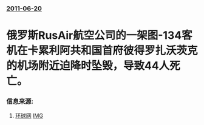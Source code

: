### [2011-06-20](/news/2011/06/20/index.md)

##### 
# 俄罗斯RusAir航空公司的一架图-134客机在卡累利阿共和国首府彼得罗扎沃茨克的机场附近迫降时坠毁，导致44人死亡。




### 信息来源:

1. [环球网](https://archive.is/20130426161501/http://world.huanqiu.com/hot/2011-06/1771806.html) [IMG](https://archive.is/k1Jn1/c7126e5b3f95e2df0a4fd91634eeb9d0ef8ba316/scr.png)
